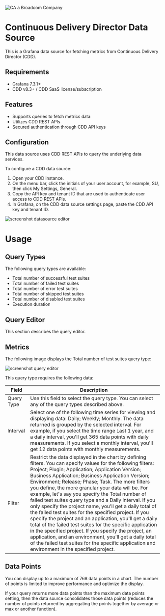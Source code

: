 ![CA a Broadcom Company](https://cddirector.io/cdd/assets/images/broadcom-ca-logo.png)


# Continuous Delivery Director Data Source

This is a Grafana data source for fetching metrics from Continuous Delivery Director (CDD).


## Requirements
- Grafana 7.3.1+
- CDD v8.3+ / CDD SaaS license/subscription


## Features
-	Supports queries to fetch metrics data
- Utilizes CDD REST APIs
- Secured authentication through CDD API keys


## Configuration

This data source uses CDD REST APIs to query the underlying data services.

To configure a CDD data source:
1. Open your CDD instance.
2. On the menu bar, click the initials of your user account, for example, SU, then click My Settings, General.
3. Copy the API key and tenant ID that are used to authenticate user access to CDD REST APIs.
4. In Grafana, on the CDD data source settings page, paste the CDD API key and tenant ID.

![screenshot datasource editor](https://github.com/Broadcom/broadcomcdd-datasource/tree/master/readme_images/blob/master/readme_images/screenshot_datasource_editor.png)


# Usage

## Query Types
The following query types are available:

- Total number of successful test suites
- Total number of failed test suites
- Total number of error test suites
- Total number of skipped test suites
- Total number of disabled test suites
- Execution duration


## Query Editor

This section describes the query editor.

## Metrics

The following image displays the Total number of test suites query type:

![screenshot query editor](https://github.com/Broadcom/broadcomcdd-datasource/tree/master/readme_images/blob/master/readme_images/screenshot_query_editor.png)

 
This query type requires the following data:

| Field  | Description |
| ------------- | ------------- |
| Query Type  | Use this field to select the query type. You can select any of the query types described above.  |
| Interval  | Select one of the following time series for viewing and displaying data: Daily; Weekly; Monthly. The data returned is grouped by the selected interval. For example, if you select the time range Last 1 year, and a daily interval, you'll get 365 data points with daily measurements. If you select a monthly interval, you'll get 12 data points with monthly measurements.  |
| Filter  | Restrict the data displayed in the chart by defining filters. You can specify values for the following filters: Project; Plugin; Application; Application Version; Business Application; Business Application Version; Environment; Release; Phase; Task. The more filters you define, the more granular your data will be. For example, let's say you specify the Total number of failed test suites query type and a Daily interval. If you only specify the project name, you'll get a daily total of the failed test suites for the specified project. If you specify the project and an application, you'll get a daily total of the failed test suites for the specific application in the specified project. If you specify the project, an application, and an environment, you'll get a daily total of the failed test suites for the specific application and environment in the specified project.  |

## Data Points

You can display up to a maximum of 768 data points in a chart. The number of points is limited to improve performance and optimize the display.

If your query returns more data points than the maximum data points setting, then the data source consolidates those data points (reduces the number of points returned by aggregating the points together by average or max or another function).




 
